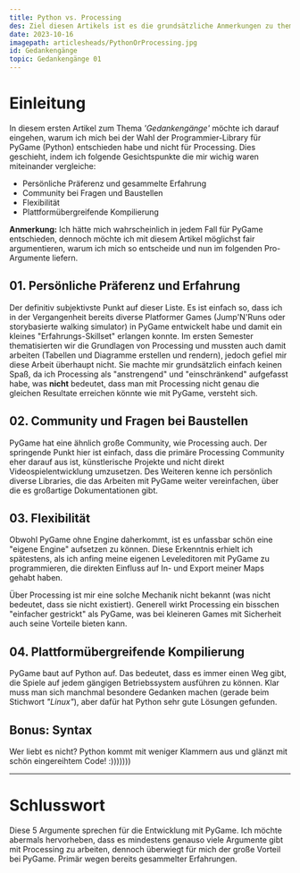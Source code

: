 ```yaml
---
title: Python vs. Processing
des: Ziel diesen Artikels ist es die grundsätzliche Anmerkungen zu thematisieren und bereits ein laufendes Spielfenster zu erhalten.
date: 2023-10-16
imagepath: articlesheads/PythonOrProcessing.jpg
id: Gedankengänge
topic: Gedankengänge 01
---
```


# Einleitung

In diesem ersten Artikel zum Thema _'Gedankengänge'_ möchte ich darauf eingehen, warum ich mich bei der Wahl der Programmier-Library für PyGame (Python) entschieden habe und nicht für Processing. Dies geschieht, indem ich folgende Gesichtspunkte die mir wichig waren miteinander vergleiche:

- Persönliche Präferenz und gesammelte Erfahrung
- Community bei Fragen und Baustellen
- Flexibilität
- Plattformübergreifende Kompilierung

**Anmerkung:**
Ich hätte mich wahrscheinlich in jedem Fall für PyGame entschieden, dennoch möchte ich mit diesem Artikel möglichst fair argumentieren, warum ich mich so entscheide und nun im folgenden Pro-Argumente liefern.

## 01. Persönliche Präferenz und Erfahrung

Der definitiv subjektivste Punkt auf dieser Liste. Es ist einfach so, dass ich in der Vergangenheit bereits diverse Platformer Games (Jump'N'Runs oder storybasierte walking simulator) in PyGame entwickelt habe und damit ein kleines "Erfahrungs-Skillset" erlangen konnte. Im ersten Semester thematisierten wir die Grundlagen von Processing und mussten auch damit arbeiten (Tabellen und Diagramme erstellen und rendern), jedoch gefiel mir diese Arbeit überhaupt nicht. Sie machte mir grundsätzlich einfach keinen Spaß, da ich Processing als "anstrengend" und "einschränkend" aufgefasst habe, was **nicht** bedeutet, dass man mit Processing nicht genau die gleichen Resultate erreichen könnte wie mit PyGame, versteht sich.

## 02. Community und Fragen bei Baustellen

PyGame hat eine ähnlich große Community, wie Processing auch. Der springende Punkt hier ist einfach, dass die primäre Processing Community eher darauf aus ist, künstlerische Projekte und nicht direkt Videospielentwicklung umzusetzen. Des Weiteren kenne ich persönlich diverse Libraries, die das Arbeiten mit PyGame weiter vereinfachen, über die es großartige Dokumentationen gibt.

## 03. Flexibilität

Obwohl PyGame ohne Engine daherkommt, ist es unfassbar schön eine "eigene Engine" aufsetzen zu können.
Diese Erkenntnis erhielt ich spätestens, als ich anfing meine eigenen Leveleditoren mit PyGame zu programmieren, die direkten Einfluss auf In- und Export meiner Maps gehabt haben.

Über Processing ist mir eine solche Mechanik nicht bekannt (was nicht bedeutet, dass sie nicht existiert). Generell wirkt Processing ein bisschen "einfacher gestrickt" als PyGame, was bei kleineren Games mit Sicherheit auch seine Vorteile bieten kann.

## 04. Plattformübergreifende Kompilierung

PyGame baut auf Python auf. Das bedeutet, dass es immer einen Weg gibt, die Spiele auf jedem gängigen Betriebssystem ausführen zu können. Klar muss man sich manchmal besondere Gedanken machen (gerade beim Stichwort _"Linux"_), aber dafür hat Python sehr gute Lösungen gefunden.

## Bonus: Syntax

Wer liebt es nicht? Python kommt mit weniger Klammern aus und glänzt mit schön eingereihtem Code! :)))))))

---

# Schlusswort

Diese 5 Argumente sprechen für die Entwicklung mit PyGame. Ich möchte abermals hervorheben, dass es mindestens genauso viele Argumente gibt mit Processing zu arbeiten, dennoch überwiegt für mich der große Vorteil bei PyGame. Primär wegen bereits gesammelter Erfahrungen.
